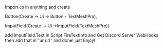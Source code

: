 Import cs in anything
and create

Button(Create -> Ui -> Button - TextMeshPro),

ImputField(Create -> Ui ->ImputField(TextMeshPro))

add imputField.Text in Script FireTextInfo
and Get Discord Server WebHooks
then add that in "ur url"
and done! just Enjoy!
